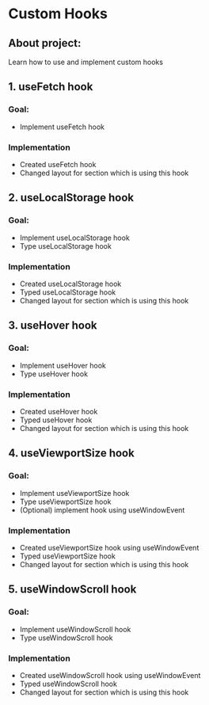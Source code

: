 # Custom Hooks

## About project:

Learn how to use and implement custom hooks

## 1. useFetch hook

### Goal:

- Implement useFetch hook

### Implementation

- Created useFetch hook
- Changed layout for section which is using this hook

## 2. useLocalStorage hook

### Goal:

- Implement useLocalStorage hook
- Type useLocalStorage hook

### Implementation

- Created useLocalStorage hook
- Typed useLocalStorage hook
- Changed layout for section which is using this hook

## 3. useHover hook

### Goal:

- Implement useHover hook
- Type useHover hook

### Implementation

- Created useHover hook
- Typed useHover hook
- Changed layout for section which is using this hook

## 4. useViewportSize hook

### Goal:

- Implement useViewportSize hook
- Type useViewportSize hook
- (Optional) implement hook using useWindowEvent

### Implementation

- Created useViewportSize hook using useWindowEvent
- Typed useViewportSize hook
- Changed layout for section which is using this hook

## 5. useWindowScroll hook

### Goal:

- Implement useWindowScroll hook
- Type useWindowScroll hook

### Implementation

- Created useWindowScroll hook using useWindowEvent
- Typed useWindowScroll hook
- Changed layout for section which is using this hook
